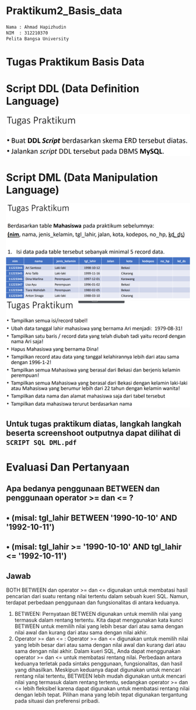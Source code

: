 # Praktikum2_Basis_data
```
Nama : Ahmad Hapizhudin
NIM  : 312210370
Pelita Bangsa University
```
# Tugas Praktikum Basis Data 
# Script DDL (Data Definition Language)
![](https://github.com/hafizalkariem/Praktikum2_Basis_data/blob/main/img/Screenshot%202023-04-09%20073258.png)
# Script DML (Data Manipulation Language)
![](https://github.com/hafizalkariem/Praktikum2_Basis_data/blob/main/img/Screenshot%202023-04-09%20073451.png)
![](https://github.com/hafizalkariem/Praktikum2_Basis_data/blob/main/img/Screenshot%202023-04-09%20073528.png)

## Untuk tugas praktikum diatas, langkah langkah beserta screenshoot outputnya dapat dilihat di `SCRIPT SQL DML.pdf`




 # Evaluasi Dan Pertanyaan

## Apa bedanya penggunaan BETWEEN dan penggunaan operator >= dan <= ? 
## • (misal: tgl_lahir BETWEEN '1990-10-10' AND '1992-10-11')   
## • (misal: tgl_lahir >= '1990-10-10' AND tgl_lahir <= '1992-10-11')
## Jawab 
BOTH BETWEEN dan operator >= dan <= digunakan untuk membatasi hasil pencarian dari suatu rentang nilai tertentu dalam sebuah kueri SQL. Namun, terdapat perbedaan penggunaan dan fungsionalitas di antara keduanya.
1. BETWEEN:
Pernyataan BETWEEN digunakan untuk memilih nilai yang termasuk dalam rentang tertentu. Kita dapat menggunakan kata kunci BETWEEN untuk memilih nilai yang lebih besar dari atau sama dengan nilai awal dan kurang dari atau sama dengan nilai akhir. 
2. Operator >= dan <= :
Operator >= dan <= digunakan untuk memilih nilai yang lebih besar dari atau sama dengan nilai awal dan kurang dari atau sama dengan nilai akhir. Dalam kueri SQL, Anda dapat menggunakan operator >= dan <= untuk membatasi rentang nilai.
Perbedaan antara keduanya terletak pada sintaks penggunaan, fungsionalitas, dan hasil yang dihasilkan. Meskipun keduanya dapat digunakan untuk mencari rentang nilai tertentu, BETWEEN lebih mudah digunakan untuk mencari nilai yang termasuk dalam rentang tertentu, sedangkan operator >= dan <= lebih fleksibel karena dapat digunakan untuk membatasi rentang nilai dengan lebih tepat. Pilihan mana yang lebih tepat digunakan tergantung pada situasi dan preferensi pribadi.
